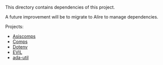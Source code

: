 This directory contains dependencies of this project.

A future improvement will be to migrate to Alire to manage dependencies.

Projects:

- [Asiscomps](https://github.com/Adalog-fr/Asiscomps)
- [Comps](https://github.com/Adalog-fr/Comps)
- [Dotenv](https://github.com/Heziode/ada-dotenv)
- [EVIL](https://github.com/OneWingedShark/EVIL)
- [ada-util](https://github.com/stcarrez/ada-util)
